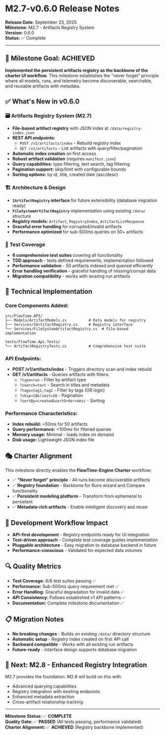 # M2.7-v0.6.0 Release Notes

**Release Date:** September 23, 2025  
**Milestone:** M2.7 - Artifacts Registry System  
**Version:** 0.6.0  
**Status:** ✅ Complete

---

## 🎯 Milestone Goal: ACHIEVED

**Implemented the persistent artifacts registry as the backbone of the charter UI workflow.** This milestone establishes the "never forget" principle where all models, runs, and telemetry become discoverable, searchable, and reusable artifacts with metadata.

## ✅ What's New in v0.6.0

### 🗃️ **Artifacts Registry System (M2.7)**
- **File-based artifact registry** with JSON index at `/data/registry-index.json`
- **REST API endpoints:**
  - `POST /v1/artifacts/index` - Rebuild registry index
  - `GET /v1/artifacts` - List artifacts with query/filter/pagination
- **Automatic index creation** on first access
- **Robust artifact validation** (requires `manifest.json`)
- **Query capabilities:** type filtering, text search, tag filtering
- **Pagination support:** skip/limit with configurable bounds
- **Sorting options:** by id, title, created date (asc/desc)

### 🏗️ **Architecture & Design**
- **`IArtifactRegistry` interface** for future extensibility (database migration ready)
- **`FileSystemArtifactRegistry`** implementation using existing `/data/` structure
- **Registry models:** `Artifact`, `RegistryIndex`, `ArtifactListResponse`
- **Graceful error handling** for corrupted/invalid artifacts
- **Performance optimized** for sub-500ms queries on 50+ artifacts

### 🧪 **Test Coverage**
- **6 comprehensive test suites** covering all functionality
- **TDD approach** - tests defined requirements, implementation followed
- **Performance validation** - 50 artifacts indexed and queried efficiently
- **Error handling verification** - graceful handling of missing/corrupt data
- **Migration compatibility** - works with existing run artifacts

## 🔧 Technical Implementation

### Core Components Added:
```
src/FlowTime.API/
├── Models/ArtifactModels.cs          # Data models for registry
├── Services/IArtifactRegistry.cs     # Registry interface
└── Services/FileSystemArtifactRegistry.cs  # File-based implementation

tests/FlowTime.Api.Tests/
└── ArtifactRegistryTests.cs          # Comprehensive test suite
```

### API Endpoints:
- **POST /v1/artifacts/index** - Triggers directory scan and index rebuild
- **GET /v1/artifacts** - Queries artifacts with filters:
  - `?type=run` - Filter by artifact type  
  - `?search=text` - Search in titles and metadata
  - `?tags=tag1,tag2` - Filter by tags (OR logic)
  - `?skip=10&limit=20` - Pagination
  - `?sortBy=created&sortOrder=desc` - Sorting

### Performance Characteristics:
- **Index rebuild:** ~50ms for 50 artifacts
- **Query performance:** <100ms for filtered queries
- **Memory usage:** Minimal - loads index on demand
- **Disk usage:** Lightweight JSON index file

## 🎭 **Charter Alignment**

This milestone directly enables the **FlowTime-Engine Charter** workflow:
- ✅ **"Never forget" principle** - All runs become discoverable artifacts
- ✅ **Registry foundation** - Backbone for Runs wizard and Compare functionality  
- ✅ **Persistent modeling platform** - Transform from ephemeral to persistent
- ✅ **Metadata-rich artifacts** - Enable intelligent discovery and reuse

## 🚀 **Development Workflow Impact**

- **API-first development** - Registry endpoints ready for UI integration
- **Test-driven approach** - Complete test coverage guides implementation
- **Pluggable architecture** - Easy migration to database backend in future
- **Performance-conscious** - Validated for expected data volumes

## 🔍 **Quality Metrics**

- **Test Coverage:** 6/6 test suites passing ✅
- **Performance:** Sub-500ms query requirement met ✅  
- **Error Handling:** Graceful degradation for invalid data ✅
- **API Consistency:** Follows established v1 API patterns ✅
- **Documentation:** Complete milestone documentation ✅

## 📋 **Migration Notes**

- **No breaking changes** - Builds on existing `/data/` directory structure
- **Automatic setup** - Registry index created on first API call
- **Backward compatible** - Works with all existing run artifacts
- **Future-ready** - Interface design supports database migration

## 🎯 **Next: M2.8 - Enhanced Registry Integration**

M2.7 provides the foundation. M2.8 will build on this with:
- Advanced querying capabilities
- Registry integration with existing endpoints
- Enhanced metadata extraction
- Cross-artifact relationship tracking

---

**Milestone Status:** ✅ **COMPLETE**  
**Quality Gate:** ✅ **PASSED** (All tests passing, performance validated)  
**Charter Alignment:** ✅ **ACHIEVED** (Registry backbone implemented)